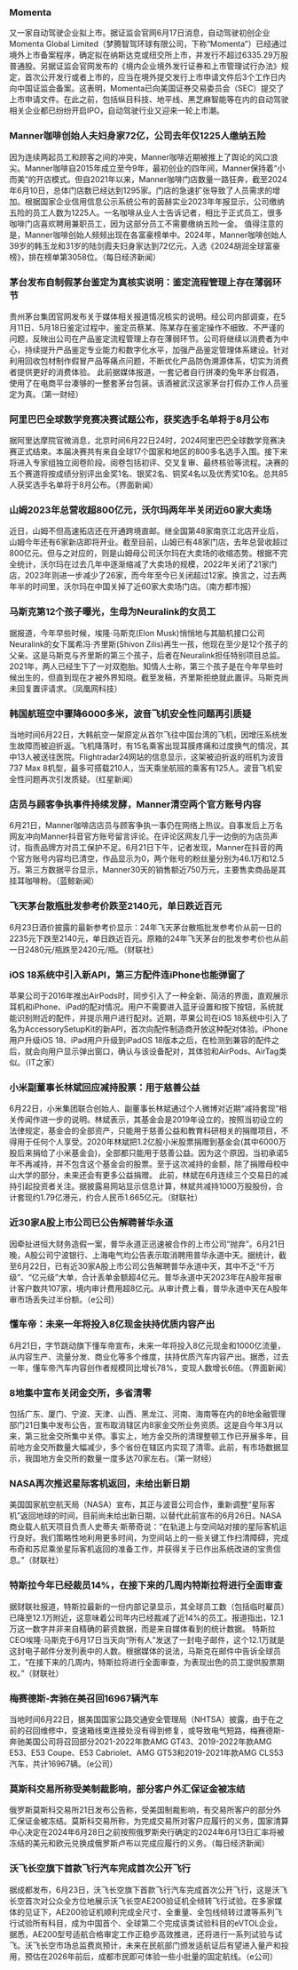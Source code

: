 ### Momenta
又一家自动驾驶企业拟上市。据证监会官网6月17日消息，自动驾驶初创企业Momenta Global Limited（梦腾智驾环球有限公司，下称“Momenta”）已经通过境外上市备案程序，确定拟在纳斯达克或纽交所上市，并发行不超过6335.29万股普通股。另据证监会官网发布的《境内企业境外发行证券和上市管理试行办法》规定，首次公开发行或者上市的，应当在境外提交发行上市申请文件后3个工作日内向中国证监会备案。这表明，Momenta已向美国证券交易委员会（SEC）提交了上市申请文件。在此之前，包括纵目科技、地平线、黑芝麻智能等在内的自动驾驶相关企业都已纷纷开启IPO，自动驾驶行业又迎来一轮上市潮。
### Manner咖啡创始人夫妇身家72亿，公司去年仅1225人缴纳五险
因为连续两起员工和顾客之间的冲突，Manner咖啡近期被推上了舆论的风口浪尖。Manner咖啡自2015年成立至今9年，最初创业的四年间，Manner保持着“小而美”的开店模式。但自2021年以来，Manner咖啡门店数量一路狂奔，截至2024年6月10日，总体门店数已经达到1295家。门店的急速扩张导致了人员需求的增加。根据国家企业信用信息公示系统公布的茵赫实业2023年年报显示，公司缴纳五险的员工人数为1225人。一名咖啡从业人士告诉记者，相比于正式员工，很多咖啡门店喜欢聘用兼职员工，因为这部分员工不需要缴纳五险一金。
值得注意的是，Manner咖啡创始人频频出现在各富豪榜单中。2024年，Manner咖啡创始人39岁的韩玉龙和31岁的陆剑霞夫妇身家达到72亿元，入选《2024胡润全球富豪榜》，排在榜单第3058位。（每日经济新闻）
### 茅台发布自制假茅台鉴定为真核实说明：鉴定流程管理上存在薄弱环节
贵州茅台集团官网发布关于媒体相关报道情况核实的说明。经公司内部调查，在5月11日、5月18日鉴定过程中，鉴定员蔡某、陈某存在鉴定操作不细致、不严谨的问题，反映出公司在产品鉴定流程管理上存在薄弱环节。公司将继续以消费者为中心，持续提升产品鉴定专业能力和数字化水平，加强产品鉴定管理体系建设。针对利用回收包材制作假冒产品等痛点问题，不断优化产品防伪溯源体系，切实为消费者提供更好的消费体验。
此前据媒体报道，一套记者自行拼凑的兔年茅台假酒，使用了在电商平台凑够的一整套茅台包装。该酒被武汉这家茅台打假办工作人员鉴定为真。（第一财经）
### 阿里巴巴全球数学竞赛决赛试题公布，获奖选手名单将于8月公布
据阿里达摩院官微消息，北京时间6月22日24时，2024阿里巴巴全球数学竞赛决赛正式结束。本届决赛共有来自全球17个国家和地区的800多名选手入围。接下来将进入专家组独立阅卷阶段。阅卷包括初评、交叉复审、最终核验等流程。决赛的五个赛道将按成绩分别评出金奖1名、银奖2名、铜奖4名以及优秀奖10名。总共85人获奖选手名单将于8月公布。（界面新闻）
### 山姆2023年总营收超800亿元，沃尔玛两年半关闭近60家大卖场
近日，山姆不但高速拓店还在开通跨境直邮。继全国第48家南京江北店开业后，山姆今年还有6家新店即将开业。截至目前，山姆已有48家门店，去年总营收超过800亿元。但与之对应的，则是山姆母公司沃尔玛在大卖场的收缩态势。根据不完全统计，沃尔玛在过去几年中逐渐缩减了大卖场的规模，2022年关闭了21家门店，2023年则进一步减少了26家，而今年至今已关闭超过12家。换言之，过去两年半的时间里，沃尔玛在中国关掉了近60家大卖场门店。（南方都市报）
### 马斯克第12个孩子曝光，生母为Neuralink的女员工
据报道，今年早些时候，埃隆·马斯克(Elon Musk)悄悄地与其脑机接口公司Neuralink的女下属希冯·齐里斯(Shivon Zilis)再生一孩，他现在至少是12个孩子的父亲。这是马斯克与齐里斯的第三个孩子，后者在Neuralink担任特别项目总监。2021年，两人已经生下了一对双胞胎。知情人士称，第三个孩子是在今年早些时候出生的，但直到现在才被外界知晓。截至发稿，齐里斯拒绝就此置评。马斯克尚未回复置评请求。（凤凰网科技）
### 韩国航班空中骤降6000多米，波音飞机安全性问题再引质疑
当地时间6月22日，大韩航空一架原定从首尔飞往中国台湾的飞机，因增压系统发生故障而被迫折返。飞机降落时，有15名乘客出现耳膜疼痛和过度换气的情况，其中13人被送往医院。Flightradar24网站的信息显示，这架被迫折返的班机为波音737 Max 8机型，最多可搭载210人，当天乘坐航班的乘客有125人。波音飞机安全性问题再次引发质疑。（红星新闻）
### 店员与顾客争执事件持续发酵，Manner清空两个官方账号内容
6月21日，Manner咖啡店店员与顾客争执一事仍在网络上热议。自事发后上万名网友冲向Manner抖音官方账号留言评论。在评论区网友几乎一边倒的为店员声讨，指责品牌方对员工保护不足。6月21日下午，记者发现，Manner在抖音的两个官方账号内容均已清空，作品显示为0，两个账号的粉丝量分别为46.1万和12.5万。第三方数据平台显示，Manner30天的销售额近750万元，主要售卖商品是其挂耳咖啡粉。（蓝鲸新闻）
### 飞天茅台散瓶批发参考价跌至2140元，单日跌近百元
6月23日酒价披露的最新参考价显示：24年飞天茅台散瓶批发参考价从前一日的2235元下跌至2140元，单日跌近百元。原箱的24年飞天茅台的批发参考价也从前一日2480元/瓶跌至2420元/瓶。（财联社）
### iOS 18系统中引入新API，第三方配件连iPhone也能弹窗了
苹果公司于2016年推出AirPods时，同步引入了一种全新、简洁的界面，直观展示耳机和iPhone、iPad的配对情况。用户不需要进入蓝牙设置和按下按钮，系统就能识别附近的配件，并提示用户进行配对。近期，苹果公司在iOS 18系统中引入了名为AccessorySetupKit的新API，首次向配件制造商开放这种配对体验。iPhone用户升级iOS 18、iPad用户升级到iPadOS 18版本之后，在检测到兼容的配件之后，就会向用户显示弹出窗口，确认与该设备配对，其体验和AirPods、AirTag类似。（IT之家）
### 小米副董事长林斌回应减持股票：用于慈善公益
6月22日，小米集团联合创始人、副董事长林斌通过个人微博对近期“减持套现”相关传闻作进一步的说明。林斌表示，其基金会是2019年设立的，按照当初设立的法律规定，基金会的全部资产，只能用于慈善公益和教育科研相关的捐赠项目，不得用于任何个人享受。2020年林斌把1.2亿股小米股票捐赠到基金会(其中6000万股后来捐给了小米基金会)，全部都只能用于慈善公益。因为这个原因，当初承诺5年不再减持，并不包含这个基金会的股票。至于这次减持的金额，除了捐赠母校中山大学的部分，未来还会有更多公益捐赠。
此前，林斌在6月连续三个交易日的减持引起投资者关注。据披露易网站显示信息计算，林斌共减持1000万股股份，合计套现约1.79亿港元，约合人民币1.665亿元。（财联社）
### 近30家A股上市公司已公告解聘普华永道
因牵扯进恒大财务造假一案，普华永道正迅速被合作的上市公司“抛弃”。6月21日晚，A股公司宁波银行、上海电气均公告表示取消聘用普华永道中天。据统计，截至6月22日，已有近30家A股上市公司公告解聘普华永道中天，其中不乏“千万级”、“亿元级”大单，合计丢单金额超4亿元。普华永道中天2023年在A股年报审计客户数共107家，境内审计费用超8亿元。从审计费上看，普华永道中天在A股年审市场丢失过半份额。（e公司）
### 懂车帝：未来一年将投入8亿现金扶持优质内容产出
6月21日，字节跳动旗下懂车帝宣布，未来一年将投入8亿元现金和1000亿流量，从内容生产、流量分发、商业化等多个维度，扶持优质汽车内容产出。据悉，过去一年，懂车帝汽车内容创作者规模同比增长78%，变现人数增长6倍。（界面新闻）
### 8地集中宣布关闭金交所，多省清零
包括广东、厦门、宁波、天津、山西、黑龙江、河南、海南等在内的8地金融管理部门21日集中发布公告，宣布取消辖区内8家金交所业务资质。这是自今年3月以来，第三批金交所集中关停。事实上，地方金交所的清理整顿工作已开展多年，目前地方金交所数量大幅减少，多个省份在辖区内实现了清零。此前，有市场数据显示，我国地方金交所的数量一度多达70家左右。（第一财经）
### NASA再次推迟星际客机返回，未给出新日期
美国国家航空航天局（NASA）宣布，其正与波音公司合作，重新调整“星际客机”返回地球的时间，目前尚未给出新日期，以替代此前宣布的6月26日。NASA商业载人航天项目负责人史蒂夫·斯蒂奇说：“在轨道上与空间站对接的星际客机运行良好。我们策略性地利用更多时间，为空间站上的一些关键工作扫清障碍，完成布奇和苏尼乘坐星际客机返回的准备工作，并获得关于已作出系统改进的宝贵信息。”（财联社）
### 特斯拉今年已经裁员14%，在接下来的几周内特斯拉将进行全面审查
据财联社报道，特斯拉最新的一份内部记录显示，其全球员工数（包括临时雇员）已降至12.1万附近，这意味着公司年内已经裁减了近14%的员工。报道指出，12.1万这一数字并非来自精确的薪资数据，而是来自媒体看到的统计数据。
特斯拉CEO埃隆·马斯克于6月17日当天向“所有人”发送了一封电子邮件，这个12.1万就是这封电子邮件分发列表中的人数。根据媒体的说法，马斯克在邮件中告诉全球员工，“在接下来的几周内，特斯拉将进行全面审查，为表现出色的员工提供股票期权。”（财联社）
### 梅赛德斯-奔驰在美召回16967辆汽车
当地时间6月22日，据美国国家公路交通安全管理局（NHTSA）披露，由于在之前的召回维修中，变速箱线束连接处没有得到修复，或导致电气短路，梅赛德斯-奔驰美国公司将召回部分2021-2022年款AMG GT43、2019-2022年款AMG E53、E53 Coupe、E53 Cabriolet、AMG GT53和2019-2021年款AMG CLS53汽车，共计16967辆。（e公司）
### 莫斯科交易所称受美制裁影响，部分客户外汇保证金被冻结
俄罗斯莫斯科交易所21日发布公告称，受美国制裁影响，有交易所客户的部分外汇保证金被冻结。莫斯科交易所称，为完成交易所对客户应履行的义务，国家清算中心决定在2024年6月28日之前按照俄罗斯央行确定的2024年6月13日汇率将被冻结的美元和欧元兑换成俄罗斯卢布以完成应履行的义务。（每日经济新闻）
### 沃飞长空旗下首款飞行汽车完成首次公开飞行
据成都发布，6月23日，沃飞长空旗下首款飞行汽车完成首次公开飞行，这是沃飞长空首次对公众全方位地展示沃飞长空AE200验证机全倾转飞行试验。在多家媒体的见证下，AE200验证机顺利完成全尺寸、全重量、全包线倾转过渡等系列飞行试验所有科目，成为中国首个、全球第二个完成该类试验科目的eVTOL企业。据悉，AE200型号适航合格审定工作正稳步高效推进，还将进行一系列试验与试飞。沃飞长空市场总监费岚预计，未来在民航部门颁发适航证后有望进入量产和投用，预估在2026年前后，成都市民即可体验一些小批量的固定航线。（e公司）
